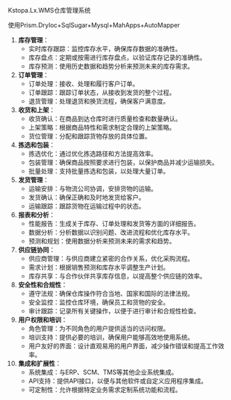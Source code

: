 Kstopa.Lx.WMS仓库管理系统

使用Prism.DryIoc+SqlSugar+Mysql+MahApps+AutoMapper

1. **库存管理**：
   - 实时库存跟踪：监控库存水平，确保库存数据的准确性。
   - 库存盘点：定期或按需进行库存盘点，以验证库存记录的准确性。
   - 库存预测：使用历史数据和趋势分析来预测未来的库存需求。
2. **订单管理**：
   - 订单处理：接收、处理和履行客户订单。
   - 订单跟踪：跟踪订单状态，从接收到发货的整个过程。
   - 退货管理：处理退货和换货流程，确保客户满意度。
3. **收货和上架**：
   - 收货确认：在商品到达仓库时进行质量检查和数量确认。
   - 上架策略：根据商品特性和需求制定合理的上架策略。
   - 货位管理：分配和跟踪货物存放的具体位置。
4. **拣选和包装**：
   - 拣选优化：通过优化拣选路径和方法提高效率。
   - 包装管理：确保商品按照要求进行包装，以保护商品并减少运输损失。
   - 批量处理：支持批量拣选和包装，以处理大量订单。
5. **发货管理**：
   - 运输安排：与物流公司协调，安排货物的运输。
   - 发货确认：确保正确和及时地发货给客户。
   - 运输跟踪：跟踪货物在运输过程中的状态。
6. **报表和分析**：
   - 性能报告：生成关于库存、订单处理和发货等方面的详细报告。
   - 数据分析：分析数据以识别问题、改进流程和优化库存水平。
   - 预测和规划：使用数据分析来预测未来的需求和趋势。
7. **供应链协同**：
   - 供应商管理：与供应商建立紧密的合作关系，优化采购流程。
   - 需求计划：根据销售预测和库存水平调整生产计划。
   - 库存共享：与合作伙伴共享库存信息，以提高整个供应链的效率。
8. **安全性和合规性**：
   - 遵守法规：确保仓库操作符合当地、国家和国际的法律法规。
   - 安全监控：监控仓库环境，确保员工和货物的安全。
   - 审计跟踪：记录所有关键操作，以便于进行审计和合规性检查。
9. **用户权限和培训**：
   - 角色管理：为不同角色的用户提供适当的访问权限。
   - 培训支持：提供必要的培训，确保用户能够高效地使用系统。
   - 用户友好的界面：设计直观易用的用户界面，减少操作错误和提高工作效率。
10. **集成和扩展性**：
    - 系统集成：与ERP、SCM、TMS等其他企业系统集成。
    - API支持：提供API接口，以便与其他软件或自定义应用程序集成。
    - 可定制性：允许根据特定业务需求定制系统功能和流程。